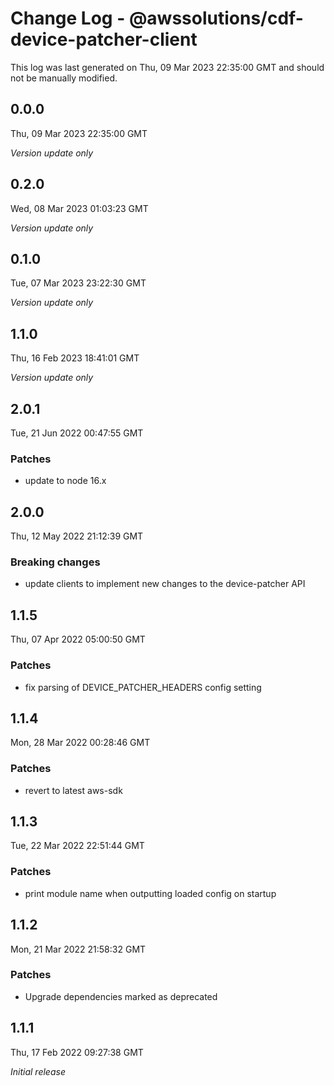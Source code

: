 # Change Log - @awssolutions/cdf-device-patcher-client

This log was last generated on Thu, 09 Mar 2023 22:35:00 GMT and should not be manually modified.

## 0.0.0

Thu, 09 Mar 2023 22:35:00 GMT

_Version update only_

## 0.2.0

Wed, 08 Mar 2023 01:03:23 GMT

_Version update only_

## 0.1.0

Tue, 07 Mar 2023 23:22:30 GMT

_Version update only_

## 1.1.0

Thu, 16 Feb 2023 18:41:01 GMT

_Version update only_

## 2.0.1

Tue, 21 Jun 2022 00:47:55 GMT

### Patches

- update to node 16.x

## 2.0.0

Thu, 12 May 2022 21:12:39 GMT

### Breaking changes

- update clients to implement new changes to the device-patcher API

## 1.1.5

Thu, 07 Apr 2022 05:00:50 GMT

### Patches

- fix parsing of DEVICE_PATCHER_HEADERS config setting

## 1.1.4

Mon, 28 Mar 2022 00:28:46 GMT

### Patches

- revert to latest aws-sdk

## 1.1.3

Tue, 22 Mar 2022 22:51:44 GMT

### Patches

- print module name when outputting loaded config on startup

## 1.1.2

Mon, 21 Mar 2022 21:58:32 GMT

### Patches

- Upgrade dependencies marked as deprecated

## 1.1.1

Thu, 17 Feb 2022 09:27:38 GMT

_Initial release_
